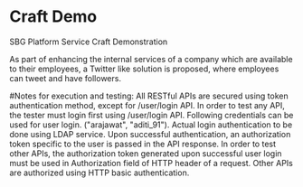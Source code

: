 # Craft Demo
SBG Platform Service Craft Demonstration

As part of enhancing the internal services of a company which are available to their employees, a Twitter like solution is proposed, where employees can tweet and have followers. 

#Notes for execution and testing:
All RESTful APIs are secured using token authentication method, except for /user/login API.
In order to test any API, the tester must login first using /user/login API. Following credentials can be used for user login.
("arajawat", "aditi_91").
Actual login authentication to be done using LDAP service. Upon successful authentication, an authorization token specific to the user is passed in the API response.
In order to test other APIs, the authorization token generated upon successful user login must be used in Authorization field of HTTP header of a request. Other APIs are authorized using HTTP basic authentication.




